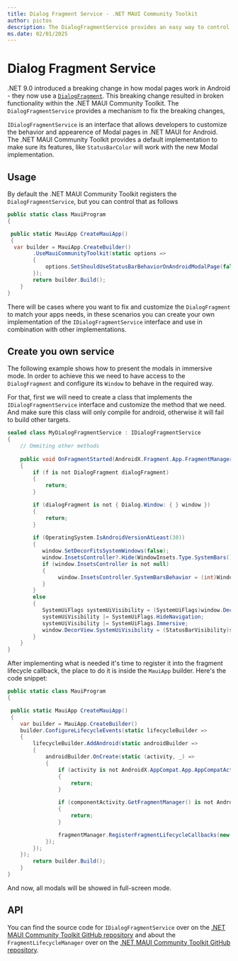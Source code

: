 ```yaml
---
title: Dialog Fragment Service - .NET MAUI Community Toolkit
author: pictos
description: The DialogFragmentService provides an easy way to control the behavior of Modal pages in Android.
ms.date: 02/01/2025
---
```


# Dialog Fragment Service

.NET 9.0 introduced a breaking change in how modal pages work in Android - they now use a [`DialogFragment`](https://developer.android.com/reference/android/app/DialogFragment). This breaking change resulted in broken functionality within the .NET MAUI Community Toolkit. The `DialogFragmentService` provides a mechanism to fix the breaking changes,

`IDialogFragmentService` is an interface that allows developers to customize the behavior and appearence of Modal pages in .NET MAUI for Android. The .NET MAUI Community Toolkit provides a default implementation to make sure its features, like `StatusBarColor` will work with the new Modal implementation.

## Usage

By default the .NET MAUI Community Toolkit registers the `DialogFragmentService`, but you can control that as follows

```csharp
public static class MauiProgram
{

 public static MauiApp CreateMauiApp()
 {
  var builder = MauiApp.CreateBuilder()
        .UseMauiCommunityToolkit(static options =>
        {
            options.SetShouldUseStatusBarBehaviorOnAndroidModalPage(false);
        });
        return builder.Build();
    }
}
```

There will be cases where you want to fix and customize the `DialogFragment` to match your apps needs, in these scenarios you can create your own implementation of the `IDialogFragmentService` interface and use in combination with other implementations.

## Create you own service

The following example shows how to present the modals in immersive mode. In order to achieve this we need to have access to the `DialogFragment` and configure its `Window` to behave in the required way.

For that, first we will need to create a class that implements the `IDialogFragmentService` interface and customize the method that we need. And make sure this class will only compile for android, otherwise it will fail to build other targets.

```csharp
sealed class MyDialogFragmentService : IDialogFragmentService
{
    // Ommiting other methods
    
    public void OnFragmentStarted(AndroidX.Fragment.App.FragmentManager fm, AndroidX.Fragment.App.Fragment f)
    {
        if (f is not DialogFragment dialogFragment)
        {
            return;
        }

        if (dialogFragment is not { Dialog.Window: { } window })
        {
            return;
        }
        
        if (OperatingSystem.IsAndroidVersionAtLeast(30))
        {
           window.SetDecorFitsSystemWindows(false);
           window.InsetsController?.Hide(WindowInsets.Type.SystemBars());
           if (window.InsetsController is not null)
           {
                window.InsetsController.SystemBarsBehavior = (int)WindowInsetsControllerBehavior.ShowTransientBarsBySwipe;
           }
        }
        else
        {
           SystemUiFlags systemUiVisibility = (SystemUiFlags)window.DecorView.SystemUiVisibility;
           systemUiVisibility |= SystemUiFlags.HideNavigation;
           systemUiVisibility |= SystemUiFlags.Immersive;
           window.DecorView.SystemUiVisibility = (StatusBarVisibility)systemUiVisibility;
        }
    }
}
```

After implementing what is needed it's time to register it into the fragment lifecycle callback, the place to do it is inside the `MauiApp` builder. Here's the code snippet:

```csharp
public static class MauiProgram
{

 public static MauiApp CreateMauiApp()
 {
    var builder = MauiApp.CreateBuilder()
    builder.ConfigureLifecycleEvents(static lifecycleBuilder =>
    {
        lifecycleBuilder.AddAndroid(static androidBuilder =>
        {
            androidBuilder.OnCreate(static (activity, _) =>
            {
                if (activity is not AndroidX.AppCompat.App.AppCompatActivity componentActivity)
                {
                    return;
                }

                if (componentActivity.GetFragmentManager() is not AndroidX.Fragment.App.FragmentManager fragmentManager)
                {
                    return;
                }

                fragmentManager.RegisterFragmentLifecycleCallbacks(new FragmentLifecycleManager(new MyDialogFragmentService()), false);
            });
        });
    });
        return builder.Build();
    }
}
```

And now, all modals will be showed in full-screen mode.

## API

You can find the source code for `IDialogFragmentService` over on the [.NET MAUI Community Toolkit GitHub repository](https://github.com/CommunityToolkit/Maui/blob/main/src/CommunityToolkit.Maui.Core/Interfaces/IDialogFragmentService.android.cs) and about the `FragmentLifecycleManager` over on the [.NET MAUI Community Toolkit GitHub repository](https://github.com/CommunityToolkit/Maui/blob/main/src/CommunityToolkit.Maui.Core/Services/FragmentLifecycleManager.android.cs).
